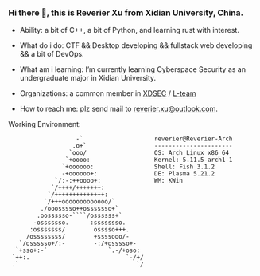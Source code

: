 ### Hi there 👋, this is Reverier Xu from Xidian University, China.

- Ability: a bit of C++, a bit of Python, and learning rust with interest.
- What do i do: CTF && Desktop developing && fullstack web developing && a bit of DevOps.
- What am i learning: I’m currently learning Cyberspace Security as an undergraduate major in Xidian University.

- Organizations: a common member in [XDSEC](https://xdsec.org/) / [L-team](https://l-team.org/)

- How to reach me: plz send mail to [reverier.xu@outlook.com](mailto:reverier.xu@outlook.com).

Working Environment:

```
                   -`                    reverier@Reverier-Arch 
                  .o+`                   ---------------------- 
                 `ooo/                   OS: Arch Linux x86_64 
                `+oooo:                  Kernel: 5.11.5-arch1-1 
               `+oooooo:                 Shell: Fish 3.1.2
               -+oooooo+:                DE: Plasma 5.21.2 
             `/:-:++oooo+:               WM: KWin 
            `/++++/+++++++:              
           `/++++++++++++++:             
          `/+++ooooooooooooo/`           
         ./ooosssso++osssssso+`          
        .oossssso-````/ossssss+`         
       -osssssso.      :ssssssso.        
      :osssssss/        osssso+++.       
     /ossssssss/        +ssssooo/-       
   `/ossssso+/:-        -:/+osssso+-     
  `+sso+:-`                 `.-/+oso:    
 `++:.                           `-/+/   
 .`                                 `/   
```
